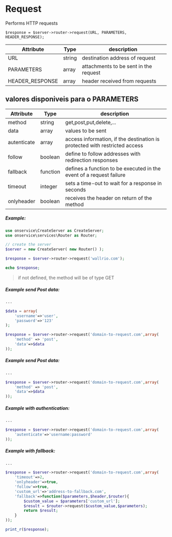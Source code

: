 # Request
Performs HTTP requests


	$response = $server->router->request(URL, PARAMETERS, HEADER_RESPONSE);

| Attribute			| Type 		| description
|-------------------|-----------|---------------------------------------------------|
|URL 				| string 	| destination address of request 					|
|PARAMETERS			| array		| attachments to be sent in the request				|
|HEADER_RESPONSE	| array		| header received from requests 					|



## valores disponiveis para o PARAMETERS

| Attribute		| Type 		| description																 |
|---------------|-----------|----------------------------------------------------------------------------|
|method 		| string 	| get,post,put,delete,... 													 |
|data			| array		| values to be sent															 |
|autenticate	| array		| access information, if the destination is protected with restricted access |	
|follow			| boolean	| define to follow addresses with redirection responses 					 |
|fallback		| function	| defines a function to be executed in the event of a request failure 		 |
|timeout		| integer	| sets a time-out to wait for a response in seconds							 |
|onlyheader		| boolean	| receives the header on return of the method 								 |




##### Example:

```php
use onservice\CreateServer as CreateServer;
use onservice\services\Router as Router;

// create the server
$server = new CreateServer( new Router() );

$response = $server->router->request('wallrio.com');

echo $response;

```

> if not defined, the method will be of type GET

##### Example send Post data:

```php
...

$data = array(
	'username'=>'user',
	'password'=>'123'
);

$response = $server->router->request('domain-to-request.com',array(
	'method' => 'post',	
	'data'=>$data
));
```

##### Example send Post data:

```php
...

$response = $server->router->request('domain-to-request.com',array(
	'method' => 'post',	
	'data'=>$data
));
```


##### Example with authentication:

```php
...

$response = $server->router->request('domain-to-request.com',array(	
	'autenticate'=>'username:password'
));
```


##### Example with fallback:

```php
...

$response = $server->router->request('domain-to-request.com',array(	
	'timeout'=>2,
	'onlyheader'=>true,
	'follow'=>true,
	'custom_url'=>'address-to-fallback.com',
	'fallback'=>function($parameters,$header,$router){
		$custom_value = $parameters['custom_url'];	
		$result = $router->request($custom_value,$parameters);		
		return $result;
	}
));

print_r($response);
```

